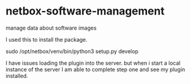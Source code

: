 # netbox-software-management

manage data about software images



I used this to install the package.

sudo /opt/netbox/venv/bin/python3 setup.py develop

I have issues loading the plugin into the server. but when i start a local instance of the server I am able to complete step one and see my plugin installed.